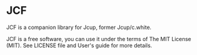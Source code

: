JCF
===

JCF is a companion library for Jcup, former Jcup/c.white.

JCF is a free software, you can use it under the terms of The MIT
License (MIT). See LICENSE file and User's guide for more details.
                                                              

